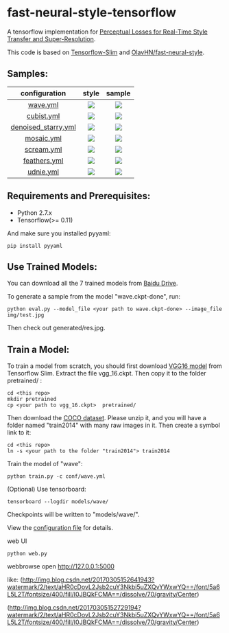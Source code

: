 # fast-neural-style-tensorflow

A tensorflow implementation for [Perceptual Losses for Real-Time Style Transfer and Super-Resolution](https://arxiv.org/abs/1603.08155).

This code is based on [Tensorflow-Slim](https://github.com/tensorflow/models/tree/master/slim) and [OlavHN/fast-neural-style](https://github.com/OlavHN/fast-neural-style).

## Samples:

| configuration | style | sample |
| :---: | :----: | :----: |
| [wave.yml](https://github.com/hzy46/fast-neural-style-tensorflow/blob/master/conf/wave.yml) |![](https://github.com/hzy46/fast-neural-style-tensorflow/blob/master/img/results/style_wave.jpg)|  ![](https://github.com/hzy46/fast-neural-style-tensorflow/blob/master/img/results/wave.jpg)  |
| [cubist.yml](https://github.com/hzy46/fast-neural-style-tensorflow/blob/master/conf/cubist.yml) |![](https://github.com/hzy46/fast-neural-style-tensorflow/blob/master/img/results/style_cubist.jpg)|  ![](https://github.com/hzy46/fast-neural-style-tensorflow/blob/master/img/results/cubist.jpg)  |
| [denoised_starry.yml](https://github.com/hzy46/fast-neural-style-tensorflow/blob/master/conf/denoised_starry.yml) |![](https://github.com/hzy46/fast-neural-style-tensorflow/blob/master/img/results/style_denoised_starry.jpg)|  ![](https://github.com/hzy46/fast-neural-style-tensorflow/blob/master/img/results/denoised_starry.jpg)  |
| [mosaic.yml](https://github.com/hzy46/fast-neural-style-tensorflow/blob/master/conf/mosaic.yml) |![](https://github.com/hzy46/fast-neural-style-tensorflow/blob/master/img/results/style_mosaic.jpg)|  ![](https://github.com/hzy46/fast-neural-style-tensorflow/blob/master/img/results/mosaic.jpg)  |
| [scream.yml](https://github.com/hzy46/fast-neural-style-tensorflow/blob/master/conf/scream.yml) |![](https://github.com/hzy46/fast-neural-style-tensorflow/blob/master/img/results/style_scream.jpg)|  ![](https://github.com/hzy46/fast-neural-style-tensorflow/blob/master/img/results/scream.jpg)  |
| [feathers.yml](https://github.com/hzy46/fast-neural-style-tensorflow/blob/master/conf/feathers.yml) |![](https://github.com/hzy46/fast-neural-style-tensorflow/blob/master/img/results/style_feathers.jpg)|  ![](https://github.com/hzy46/fast-neural-style-tensorflow/blob/master/img/results/feathers.jpg)  |
| [udnie.yml](https://github.com/hzy46/fast-neural-style-tensorflow/blob/master/conf/udnie.yml) |![](https://github.com/hzy46/fast-neural-style-tensorflow/blob/master/img/results/style_udnie.jpg)|  ![](https://github.com/hzy46/fast-neural-style-tensorflow/blob/master/img/results/udnie.jpg)  |

## Requirements and Prerequisites:
- Python 2.7.x
- Tensorflow(>= 0.11)

And make sure you installed pyyaml:
```
pip install pyyaml
```

## Use Trained Models:

You can download all the 7 trained models from [Baidu Drive](https://pan.baidu.com/s/1i4GTS4d).

To generate a sample from the model "wave.ckpt-done", run:

```
python eval.py --model_file <your path to wave.ckpt-done> --image_file img/test.jpg
```

Then check out generated/res.jpg.

## Train a Model:
To train a model from scratch, you should first download [VGG16 model](http://download.tensorflow.org/models/vgg_16_2016_08_28.tar.gz) from Tensorflow Slim. Extract the file vgg_16.ckpt. Then copy it to the folder pretrained/ :
```
cd <this repo>
mkdir pretrained
cp <your path to vgg_16.ckpt>  pretrained/
```

Then download the [COCO dataset](http://msvocds.blob.core.windows.net/coco2014/train2014.zip). Please unzip it, and you will have a folder named "train2014" with many raw images in it. Then create a symbol link to it:
```
cd <this repo>
ln -s <your path to the folder "train2014"> train2014
```

Train the model of "wave":
```
python train.py -c conf/wave.yml
```

(Optional) Use tensorboard:
```
tensorboard --logdir models/wave/
```

Checkpoints will be written to "models/wave/".

View the [configuration file](https://github.com/hzy46/fast-neural-style-tensorflow/blob/master/conf/wave.yml) for details.


web UI 
```
python web.py
```
webbrowse open http://127.0.0.1:5000

like:
(http://img.blog.csdn.net/20170305152641943?watermark/2/text/aHR0cDovL2Jsb2cuY3Nkbi5uZXQvYWxwYQ==/font/5a6L5L2T/fontsize/400/fill/I0JBQkFCMA==/dissolve/70/gravity/Center)

(http://img.blog.csdn.net/20170305152729194?watermark/2/text/aHR0cDovL2Jsb2cuY3Nkbi5uZXQvYWxwYQ==/font/5a6L5L2T/fontsize/400/fill/I0JBQkFCMA==/dissolve/70/gravity/Center)
